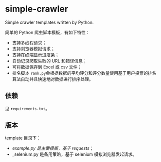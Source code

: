 # simple-crawler

Simple crawler templates written by Python.

简单的 Python 爬虫脚本模板，有如下特性：

- 支持多线程请求；
- 支持浏览器模拟请求；
- 支持在终端显示进度条；
- 自动记录爬取失败的 URL 和错误信息；
- 可将数据保存到 Excel 或 csv 文件；
- 排名脚本 `rank.py`会根据数据的平均评分和评分数量使用基于用户投票的排名算法自动并且快速地对数据进行排序处理。

## 依赖

见 `requirements.txt`。

## 版本

template 目录下：

- _example.py 是主要模板，基于 requests_；
- _selenium.py 是备用策略，基于 selenium 模拟浏览器发起请求。
